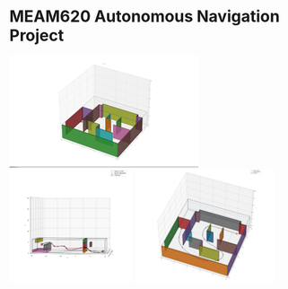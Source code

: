 # MEAM620 Autonomous Navigation Project
<img src=images/flying.gif height="200">
<img src=images/path1.png height="200">
<img src=images/path2.png height="200">


